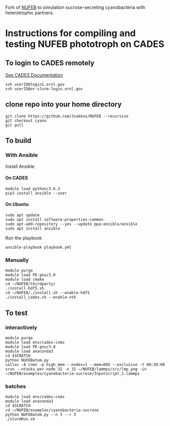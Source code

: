 Fork of [NUFEB](https://github.com/nufeb/NUFEB) to simulation sucrose-secreting cyanobacteria with heterotrophic partners.

# Instructions for compiling and testing NUFEB phototroph on CADES

## To login to CADES remotely
[See CADES Documentation](https://docs.cades.ornl.gov/#external-access-ucams/)
```shell
ssh userID@login1.ornl.gov
ssh userID@or-slurm-login.ornl.gov
```

## clone repo into your home directory
```shell
git clone https://github.com/Jsakkos/NUFEB --recursive
git checkout cyano
git pull
```
## To build

### With Ansible
Install Ansible
#### On CADES
```
module load python/3.6.3
pip3 install ansible --user
```
#### On Ubuntu
```
sudo apt update
sudo apt install software-properties-common
sudo apt-add-repository --yes --update ppa:ansible/ansible
sudo apt install ansible
```
Run the playbook
```
ansible-playbook playbook.yml
```
### Manually
```shell
module purge
module load PE-gnu/3.0
module load cmake
cd ~/NUFEB/thirdparty/
./install-hdf5.sh
cd ~/NUFEB/./install.sh --enable-hdf5
./install_cades.sh --enable-vtk
```
## To test

### interactively
```shell
module purge
module load env/cades-cnms
module load PE-gnu/3.0
module load anaconda3
cd $SCRATCH
python NUFEBatom.py
salloc -A cnms -p high_mem --nodes=1 --mem=80G --exclusive -t 00:30:00
srun --ntasks-per-node 32 -n 32 ~/NUFEB/lammps/src/lmp_png -in ~/NUFEB/examples/cyanobacteria-sucrose/Inputscript_1.lammps
```
### batches
```shell
module load env/cades-cnms
module load anaconda3
cd $SCRATCH
cd ~/NUFEB/examples/cyanobacteria-sucrose
python NUFEBatom.py --n 3 --r 3
./slurmRun.sh
```
